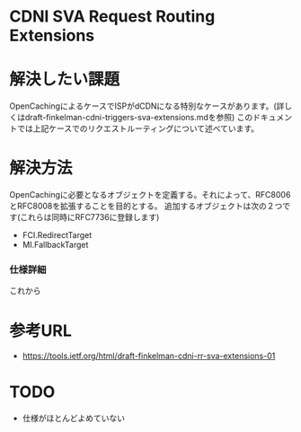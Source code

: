 # CDNI SVA Request Routing Extensions

# 解決したい課題
OpenCachingによるケースでISPがdCDNになる特別なケースがあります。(詳しくはdraft-finkelman-cdni-triggers-sva-extensions.mdを参照)
このドキュメントでは上記ケースでのリクエストルーティングについて述べています。


# 解決方法
OpenCachingに必要となるオブジェクトを定義する。それによって、RFC8006とRFC8008を拡張することを目的とする。
追加するオブジェクトは次の２つです(これらは同時にRFC7736に登録します)
- FCI.RedirectTarget
- MI.FallbackTarget


###  仕様詳細
これから


# 参考URL
- https://tools.ietf.org/html/draft-finkelman-cdni-rr-sva-extensions-01


# TODO
- 仕様がほとんどよめていない
